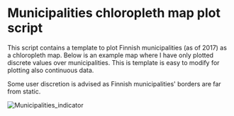 # Municipalities chloropleth map plot script

This script contains a template to plot Finnish municipalities (as of 2017) as a chloropleth map. Below is an example map where I have only plotted discrete values over municipalities. This is template is easy to modify for plotting also continuous data. 

Some user discretion is advised as Finnish municipalities' borders are far from static. 

![Municipalities_indicator](https://user-images.githubusercontent.com/69734538/103466106-67d71680-4d4a-11eb-80be-a9a247f88a89.jpeg)

